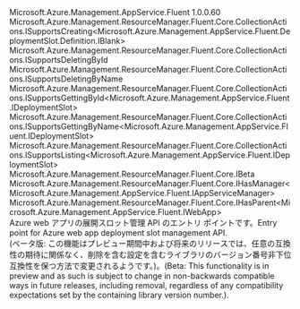 <Type Name="IDeploymentSlots" FullName="Microsoft.Azure.Management.AppService.Fluent.IDeploymentSlots">
  <TypeSignature Language="C#" Value="public interface IDeploymentSlots : Microsoft.Azure.Management.ResourceManager.Fluent.Core.CollectionActions.ISupportsCreating&lt;Microsoft.Azure.Management.AppService.Fluent.DeploymentSlot.Definition.IBlank&gt;, Microsoft.Azure.Management.ResourceManager.Fluent.Core.CollectionActions.ISupportsDeletingById, Microsoft.Azure.Management.ResourceManager.Fluent.Core.CollectionActions.ISupportsDeletingByName, Microsoft.Azure.Management.ResourceManager.Fluent.Core.CollectionActions.ISupportsGettingById&lt;Microsoft.Azure.Management.AppService.Fluent.IDeploymentSlot&gt;, Microsoft.Azure.Management.ResourceManager.Fluent.Core.CollectionActions.ISupportsGettingByName&lt;Microsoft.Azure.Management.AppService.Fluent.IDeploymentSlot&gt;, Microsoft.Azure.Management.ResourceManager.Fluent.Core.CollectionActions.ISupportsListing&lt;Microsoft.Azure.Management.AppService.Fluent.IDeploymentSlot&gt;, Microsoft.Azure.Management.ResourceManager.Fluent.Core.IBeta, Microsoft.Azure.Management.ResourceManager.Fluent.Core.IHasManager&lt;Microsoft.Azure.Management.AppService.Fluent.IAppServiceManager&gt;, Microsoft.Azure.Management.ResourceManager.Fluent.Core.IHasParent&lt;Microsoft.Azure.Management.AppService.Fluent.IWebApp&gt;" />
  <TypeSignature Language="ILAsm" Value=".class public interface auto ansi abstract IDeploymentSlots implements class Microsoft.Azure.Management.ResourceManager.Fluent.Core.CollectionActions.ISupportsCreating`1&lt;class Microsoft.Azure.Management.AppService.Fluent.DeploymentSlot.Definition.IBlank&gt;, class Microsoft.Azure.Management.ResourceManager.Fluent.Core.CollectionActions.ISupportsDeletingById, class Microsoft.Azure.Management.ResourceManager.Fluent.Core.CollectionActions.ISupportsDeletingByName, class Microsoft.Azure.Management.ResourceManager.Fluent.Core.CollectionActions.ISupportsGettingById`1&lt;class Microsoft.Azure.Management.AppService.Fluent.IDeploymentSlot&gt;, class Microsoft.Azure.Management.ResourceManager.Fluent.Core.CollectionActions.ISupportsGettingByName`1&lt;class Microsoft.Azure.Management.AppService.Fluent.IDeploymentSlot&gt;, class Microsoft.Azure.Management.ResourceManager.Fluent.Core.CollectionActions.ISupportsListing`1&lt;class Microsoft.Azure.Management.AppService.Fluent.IDeploymentSlot&gt;, class Microsoft.Azure.Management.ResourceManager.Fluent.Core.IBeta, class Microsoft.Azure.Management.ResourceManager.Fluent.Core.IHasManager`1&lt;class Microsoft.Azure.Management.AppService.Fluent.IAppServiceManager&gt;, class Microsoft.Azure.Management.ResourceManager.Fluent.Core.IHasParent`1&lt;class Microsoft.Azure.Management.AppService.Fluent.IWebApp&gt;" />
  <TypeSignature Language="DocId" Value="T:Microsoft.Azure.Management.AppService.Fluent.IDeploymentSlots" />
  <TypeSignature Language="VB.NET" Value="Public Interface IDeploymentSlots&#xA;Implements IBeta, IHasManager(Of IAppServiceManager), IHasParent(Of IWebApp), ISupportsCreating(Of IBlank), ISupportsDeletingById, ISupportsDeletingByName, ISupportsGettingById(Of IDeploymentSlot), ISupportsGettingByName(Of IDeploymentSlot), ISupportsListing(Of IDeploymentSlot)" />
  <TypeSignature Language="F#" Value="type IDeploymentSlots = interface&#xA;    interface IBeta&#xA;    interface ISupportsCreating&lt;IBlank&gt;&#xA;    interface ISupportsListing&lt;IDeploymentSlot&gt;&#xA;    interface ISupportsGettingByName&lt;IDeploymentSlot&gt;&#xA;    interface ISupportsGettingById&lt;IDeploymentSlot&gt;&#xA;    interface ISupportsDeletingById&#xA;    interface ISupportsDeletingByName&#xA;    interface IHasManager&lt;IAppServiceManager&gt;&#xA;    interface IHasParent&lt;IWebApp&gt;" />
  <AssemblyInfo>
    <AssemblyName>Microsoft.Azure.Management.AppService.Fluent</AssemblyName>
    <AssemblyVersion>1.0.0.60</AssemblyVersion>
  </AssemblyInfo>
  <Interfaces>
    <Interface>
      <InterfaceName>Microsoft.Azure.Management.ResourceManager.Fluent.Core.CollectionActions.ISupportsCreating&lt;Microsoft.Azure.Management.AppService.Fluent.DeploymentSlot.Definition.IBlank&gt;</InterfaceName>
    </Interface>
    <Interface>
      <InterfaceName>Microsoft.Azure.Management.ResourceManager.Fluent.Core.CollectionActions.ISupportsDeletingById</InterfaceName>
    </Interface>
    <Interface>
      <InterfaceName>Microsoft.Azure.Management.ResourceManager.Fluent.Core.CollectionActions.ISupportsDeletingByName</InterfaceName>
    </Interface>
    <Interface>
      <InterfaceName>Microsoft.Azure.Management.ResourceManager.Fluent.Core.CollectionActions.ISupportsGettingById&lt;Microsoft.Azure.Management.AppService.Fluent.IDeploymentSlot&gt;</InterfaceName>
    </Interface>
    <Interface>
      <InterfaceName>Microsoft.Azure.Management.ResourceManager.Fluent.Core.CollectionActions.ISupportsGettingByName&lt;Microsoft.Azure.Management.AppService.Fluent.IDeploymentSlot&gt;</InterfaceName>
    </Interface>
    <Interface>
      <InterfaceName>Microsoft.Azure.Management.ResourceManager.Fluent.Core.CollectionActions.ISupportsListing&lt;Microsoft.Azure.Management.AppService.Fluent.IDeploymentSlot&gt;</InterfaceName>
    </Interface>
    <Interface>
      <InterfaceName>Microsoft.Azure.Management.ResourceManager.Fluent.Core.IBeta</InterfaceName>
    </Interface>
    <Interface>
      <InterfaceName>Microsoft.Azure.Management.ResourceManager.Fluent.Core.IHasManager&lt;Microsoft.Azure.Management.AppService.Fluent.IAppServiceManager&gt;</InterfaceName>
    </Interface>
    <Interface>
      <InterfaceName>Microsoft.Azure.Management.ResourceManager.Fluent.Core.IHasParent&lt;Microsoft.Azure.Management.AppService.Fluent.IWebApp&gt;</InterfaceName>
    </Interface>
  </Interfaces>
  <Docs>
    <summary>
            <span data-ttu-id="2edb2-101">Azure web アプリの展開スロット管理 API のエントリ ポイントです。</span><span class="sxs-lookup"><span data-stu-id="2edb2-101">Entry point for Azure web app deployment slot management API.</span></span>
            </summary>
    <remarks>
            <span data-ttu-id="2edb2-102">(ベータ版: この機能はプレビュー期間中および将来のリリースでは、任意の互換性の期待に関係なく、削除を含む設定を含むライブラリのバージョン番号非下位互換性を保つ方法で変更されるようです。)。</span><span class="sxs-lookup"><span data-stu-id="2edb2-102">(Beta: This functionality is in preview and as such is subject to change in non-backwards compatible ways in future releases, including removal, regardless of any compatibility expectations set by the containing library version number.).</span></span>
            </remarks>
  </Docs>
  <Members />
</Type>